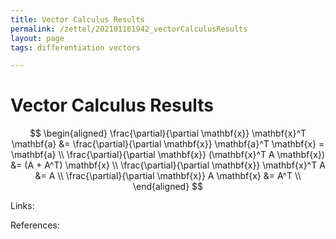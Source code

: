 ```yaml
---
title: Vector Calculus Results
permalink: /zettel/202101161942_vectorCalculusResults
layout: page
tags: differentiation vectors

---
```

# Vector Calculus Results

$$
\begin{aligned}
\frac{\partial}{\partial \mathbf{x}} \mathbf{x}^T \mathbf{a} &= \frac{\partial}{\partial \mathbf{x}} \mathbf{a}^T \mathbf{x} = \mathbf{a} \\
\frac{\partial}{\partial \mathbf{x}} (\mathbf{x}^T A \mathbf{x}) &= (A + A^T) \mathbf{x} \\
\frac{\partial}{\partial \mathbf{x}} \mathbf{x}^T A &= A \\
\frac{\partial}{\partial \mathbf{x}} A \mathbf{x} &= A^T \\
\end{aligned}
$$

Links: 

References: 

